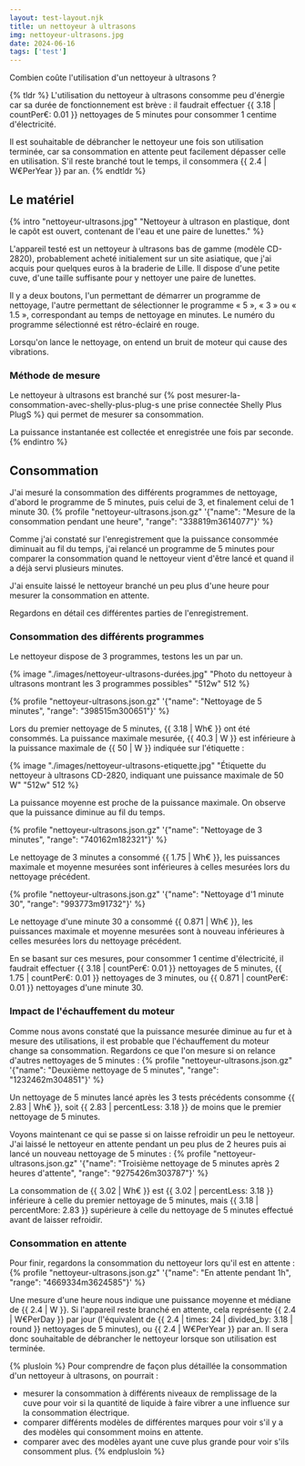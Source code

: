 ```yaml
---
layout: test-layout.njk 
title: un nettoyeur à ultrasons
img: nettoyeur-ultrasons.jpg
date: 2024-06-16
tags: ['test']
---
```


Combien coûte l'utilisation d'un nettoyeur à ultrasons ?
<!-- excerpt -->

{% tldr %}
L'utilisation du nettoyeur à ultrasons consomme peu d'énergie car sa durée de fonctionnement est brève : il faudrait effectuer {{ 3.18 | countPer€: 0.01 }} nettoyages de 5 minutes pour consommer 1 centime d'électricité.

Il est souhaitable de débrancher le nettoyeur une fois son utilisation terminée, car sa consommation en attente peut facilement dépasser celle en utilisation. S'il reste branché tout le temps, il consommera {{ 2.4 | W€PerYear }} par an.
{% endtldr %}

## Le matériel
{% intro "nettoyeur-ultrasons.jpg" "Nettoyeur à ultrason en plastique, dont le capôt est ouvert, contenant de l'eau et une paire de lunettes." %}

L'appareil testé est un nettoyeur à ultrasons bas de gamme (modèle CD-2820), probablement acheté initialement sur un site asiatique, que j'ai acquis pour quelques euros à la braderie de Lille. Il dispose d'une petite cuve, d'une taille suffisante pour y nettoyer une paire de lunettes.

Il y a deux boutons, l'un permettant de démarrer un programme de nettoyage, l'autre permettant de sélectionner le programme « 5 », « 3 » ou « 1.5 », correspondant au temps de nettoyage en minutes. Le numéro du programme sélectionné est rétro-éclairé en rouge.

Lorsqu'on lance le nettoyage, on entend un bruit de moteur qui cause des vibrations.

### Méthode de mesure

Le nettoyeur à ultrasons est branché sur {% post mesurer-la-consommation-avec-shelly-plus-plug-s une prise connectée Shelly Plus PlugS %} qui permet de mesurer sa consommation.

La puissance instantanée est collectée et enregistrée une fois par seconde.
{% endintro %}

## Consommation

J'ai mesuré la consommation des différents programmes de nettoyage, d'abord le programme de 5 minutes, puis celui de 3, et finalement celui de 1 minute 30. 
{% profile "nettoyeur-ultrasons.json.gz" '{"name": "Mesure de la consommation pendant une heure", "range": "338819m3614077"}' %}

Comme j'ai constaté sur l'enregistrement que la puissance consommée diminuait au fil du temps, j'ai relancé un programme de 5 minutes pour comparer la consommation quand le nettoyeur vient d'être lancé et quand il a déjà servi plusieurs minutes.

J'ai ensuite laissé le nettoyeur branché un peu plus d'une heure pour mesurer la consommation en attente.

Regardons en détail ces différentes parties de l'enregistrement.

### Consommation des différents programmes

Le nettoyeur dispose de 3 programmes, testons les un par un.

{% image "./images/nettoyeur-ultrasons-durées.jpg" "Photo du nettoyeur à ultrasons montrant les 3 programmes possibles" "512w" 512 %}

{% profile "nettoyeur-ultrasons.json.gz" '{"name": "Nettoyage de 5 minutes", "range": "398515m300651"}' %}

Lors du premier nettoyage de 5 minutes, {{ 3.18 | Wh€ }} ont été consommés. La puissance maximale mesurée, {{ 40.3 | W }} est inférieure à la puissance maximale de {{ 50 | W }} indiquée sur l'étiquette :

{% image "./images/nettoyeur-ultrasons-etiquette.jpg" "Étiquette du nettoyeur à ultrasons CD-2820, indiquant une puissance maximale de 50 W" "512w" 512 %}

La puissance moyenne est proche de la puissance maximale. On observe que la puissance diminue au fil du temps.


{% profile "nettoyeur-ultrasons.json.gz" '{"name": "Nettoyage de 3 minutes", "range": "740162m182321"}' %}

Le nettoyage de 3 minutes a consommé {{ 1.75 | Wh€ }}, les puissances maximale et moyenne mesurées sont inférieures à celles mesurées lors du nettoyage précédent.

{% profile "nettoyeur-ultrasons.json.gz" '{"name": "Nettoyage d\'1 minute 30", "range": "993773m91732"}' %}

Le nettoyage d'une minute 30 a consommé {{ 0.871 | Wh€ }}, les puissances maximale et moyenne mesurées sont à nouveau inférieures à celles mesurées lors du nettoyage précédent.

En se basant sur ces mesures, pour consommer 1 centime d'électricité, il faudrait effectuer {{ 3.18 | countPer€: 0.01 }} nettoyages de 5 minutes, {{ 1.75 | countPer€: 0.01 }} nettoyages de 3 minutes, ou {{ 0.871 | countPer€: 0.01 }} nettoyages d'une minute 30.

### Impact de l'échauffement du moteur

Comme nous avons constaté que la puissance mesurée diminue au fur et à mesure des utilisations, il est probable que l'échauffement du moteur change sa consommation. Regardons ce que l'on mesure si on relance d'autres nettoyages de 5 minutes :
{% profile "nettoyeur-ultrasons.json.gz" '{"name": "Deuxième nettoyage de 5 minutes", "range": "1232462m304851"}' %}

Un nettoyage de 5 minutes lancé après les 3 tests précédents consomme {{ 2.83 | Wh€ }}, soit {{ 2.83 | percentLess: 3.18 }} de moins que le premier nettoyage de 5 minutes.

Voyons maintenant ce qui se passe si on laisse refroidir un peu le nettoyeur. J'ai laissé le nettoyeur en attente pendant un peu plus de 2 heures puis ai lancé un nouveau nettoyage de 5 minutes :
{% profile "nettoyeur-ultrasons.json.gz" '{"name": "Troisième nettoyage de 5 minutes après 2 heures d\'attente", "range": "9275426m303787"}' %}

La consommation de {{ 3.02 | Wh€ }} est {{ 3.02 | percentLess: 3.18 }} inférieure à celle du premier nettoyage de 5 minutes, mais {{ 3.18 | percentMore: 2.83 }} supérieure à celle du nettoyage de 5 minutes effectué avant de laisser refroidir.

### Consommation en attente

Pour finir, regardons la consommation du nettoyeur lors qu'il est en attente :
{% profile "nettoyeur-ultrasons.json.gz" '{"name": "En attente pendant 1h", "range": "4669334m3624585"}' %}

Une mesure d'une heure nous indique une puissance moyenne et médiane de {{ 2.4 | W }}. Si l'appareil reste branché en attente, cela représente {{ 2.4 | W€PerDay }} par jour (l'équivalent de {{ 2.4 | times: 24 | divided_by: 3.18 | round }} nettoyages de 5 minutes), ou {{ 2.4 | W€PerYear }} par an. Il sera donc souhaitable de débrancher le nettoyeur lorsque son utilisation est terminée.


{% plusloin %}
Pour comprendre de façon plus détaillée la consommation d'un nettoyeur à ultrasons, on pourrait :
- mesurer la consommation à différents niveaux de remplissage de la cuve pour voir si la quantité de liquide à faire vibrer a une influence sur la consommation électrique.
- comparer différents modèles de différentes marques pour voir s'il y a des modèles qui consomment moins en attente.
- comparer avec des modèles ayant une cuve plus grande pour voir s'ils consomment plus.
{% endplusloin %}
